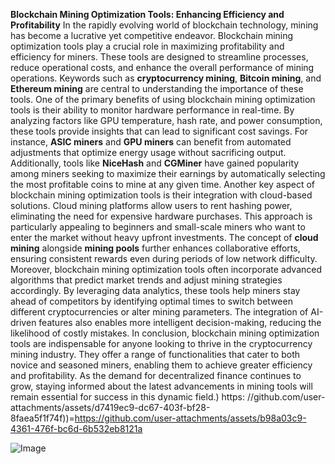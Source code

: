 **Blockchain Mining Optimization Tools: Enhancing Efficiency and Profitability**
In the rapidly evolving world of blockchain technology, mining has become a lucrative yet competitive endeavor. Blockchain mining optimization tools play a crucial role in maximizing profitability and efficiency for miners. These tools are designed to streamline processes, reduce operational costs, and enhance the overall performance of mining operations. Keywords such as **cryptocurrency mining**, **Bitcoin mining**, and **Ethereum mining** are central to understanding the importance of these tools.
One of the primary benefits of using blockchain mining optimization tools is their ability to monitor hardware performance in real-time. By analyzing factors like GPU temperature, hash rate, and power consumption, these tools provide insights that can lead to significant cost savings. For instance, **ASIC miners** and **GPU miners** can benefit from automated adjustments that optimize energy usage without sacrificing output. Additionally, tools like **NiceHash** and **CGMiner** have gained popularity among miners seeking to maximize their earnings by automatically selecting the most profitable coins to mine at any given time.
Another key aspect of blockchain mining optimization tools is their integration with cloud-based solutions. Cloud mining platforms allow users to rent hashing power, eliminating the need for expensive hardware purchases. This approach is particularly appealing to beginners and small-scale miners who want to enter the market without heavy upfront investments. The concept of **cloud mining** alongside **mining pools** further enhances collaborative efforts, ensuring consistent rewards even during periods of low network difficulty.
Moreover, blockchain mining optimization tools often incorporate advanced algorithms that predict market trends and adjust mining strategies accordingly. By leveraging data analytics, these tools help miners stay ahead of competitors by identifying optimal times to switch between different cryptocurrencies or alter mining parameters. The integration of AI-driven features also enables more intelligent decision-making, reducing the likelihood of costly mistakes.
In conclusion, blockchain mining optimization tools are indispensable for anyone looking to thrive in the cryptocurrency mining industry. They offer a range of functionalities that cater to both novice and seasoned miners, enabling them to achieve greater efficiency and profitability. As the demand for decentralized finance continues to grow, staying informed about the latest advancements in mining tools will remain essential for success in this dynamic field.)
https: //github.com/user-attachments/assets/d7419ec9-dc67-403f-bf28-8faea5f1f74f))=https://github.com/user-attachments/assets/b98a03c9-4361-476f-bc6d-6b532eb8121a

![Image](https://github.com/user-attachments/assets/d7419ec9-dc67-403f-bf28-8faea5f1f74f)
